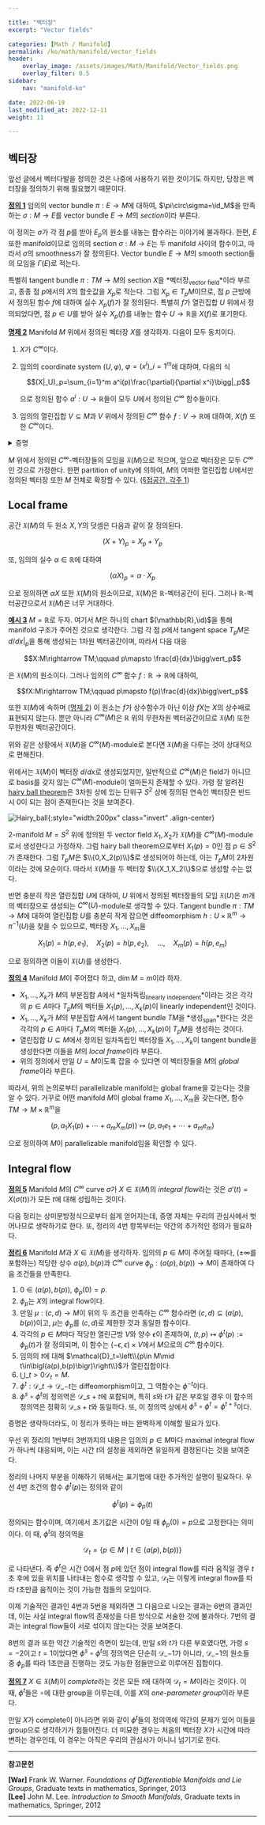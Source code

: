 ```yaml
---

title: "벡터장"
excerpt: "Vector fields"

categories: [Math / Manifold]
permalink: /ko/math/manifold/vector_fields
header:
    overlay_image: /assets/images/Math/Manifold/Vector_fields.png
    overlay_filter: 0.5
sidebar: 
    nav: "manifold-ko"

date: 2022-06-19
last_modified_at: 2022-12-11
weight: 11

---
```


## 벡터장

앞선 글에서 벡터다발을 정의한 것은 나중에 사용하기 위한 것이기도 하지만, 당장은 벡터장을 정의하기 위해 필요했기 때문이다.

<div class="definition" markdown="1">

<ins id="def1">**정의 1**</ins> 임의의 vector bundle $\pi:E\rightarrow M$에 대하여, $\pi\circ\sigma=\id_M$을 만족하는 $\sigma:M\rightarrow E$를 vector bundle $E\rightarrow M$의 *section*이라 부른다. 

</div>

이 정의는 $\sigma$가 각 점 $p$를 받아 $E_p$의 원소를 내놓는 함수라는 이야기에 불과하다. 한편, $E$ 또한 manifold이므로 임의의 section $\sigma:M\rightarrow E$는 두 manifold 사이의 함수이고, 따라서 $\sigma$의 smoothness가 잘 정의된다. Vector bundle $E\rightarrow M$의 smooth section들의 모임을 $\Gamma(E)$로 적는다. 

특별히 tangent bundle $\pi:TM\rightarrow M$의 section $X$을 *벡터장<sub>vector field</sub>*이라 부르고, 종종 점 $p$에서의 $X$의 함숫값을 $X_p$로 적는다. 그럼 $X_p\in T_pM$이므로, 점 $p$ 근방에서 정의된 함수 $f$에 대하여 실수 $X_p(f)$가 잘 정의된다. 특별히 $f$가 열린집합 $U$ 위에서 정의되었다면, 점 $p\in U$를 받아 실수 $X_p(f)$를 내놓는 함수 $U\rightarrow\mathbb{R}$을 $X(f)$로 표기한다.

<div class="proposition" markdown="1">

<ins id="prop2">**명제 2**</ins> Manifold $M$ 위에서 정의된 벡터장 $X$를 생각하자. 다음이 모두 동치이다.

1. $X$가 $C^\infty$이다.
2. 임의의 coordinate system $(U,\varphi)$, $\varphi=(x^i)\_{i=1}^m$에 대하여, 다음의 식
    
    $$(X|_U)_p=\sum_{i=1}^m a^i(p)\frac{\partial}{\partial x^i}\bigg|_p$$

    으로 정의된 함수 $a^i:U\rightarrow\mathbb{R}$들이 모두 $U$에서 정의된 $C^\infty$ 함수들이다. 
3. 임의의 열린집합 $V\subseteq M$과 $V$ 위에서 정의된 $C^\infty$ 함수 $f:V\rightarrow\mathbb{R}$에 대하여, $X(f)$ 또한 $C^\infty$이다.

</div>
<details class="proof" markdown="1">
<summary>증명</summary>

우선 $X$가 $C^\infty$라면 $X\|\_U$가 $C^\infty$인 것은 자명하다. 한편, $TM$에서 정의된 함수로서 $dx^i$들은 coordinate system $\tilde{\varphi}:\pi^{-1}(U)\rightarrow\mathbb{R}^{2m}$의 성분함수들이므로 마찬가지로 $C^\infty$이고, 따라서 이들의 합성

$$a^i(p)=dx^i\left(\sum a^i(p)\frac{\partial}{\partial x^i}\bigg|_p\right)=dx^i|_p\circ(X|_U)_p$$

또한 $C^\infty$인 것이 자명하다. 

2번 조건이 성립한다 가정하자. 임의의 $p\in V$에 대하여 $X(f)$가 $p$에서 $C^\infty$인 것을 보여야 하므로, 이를 위해서는 $p$를 포함하는 적당한 coordinate system $(U,\varphi)$에 대하여 $X(f)$가 $p$에서 $C^\infty$임을 보이면 충분하다. 이제 2번 조건에 의하여 

$$(X|_U)_pf=\sum_{i=1}^m a^i(p)\frac{\partial f}{\partial x^i}(p)$$

이고, 그럼 우변의 식은 $U$ 위에서 정의된 $C^\infty$ 함수가 되므로 $X(f)$가 $C^\infty$ 함수이다.

마지막으로 3번 조건을 가정하고 1번을 보이자. $X:M\rightarrow TM$이 $C^\infty$임을 보이기 위해서는 임의의 coordinate system $(U,\varphi)$에 대하여 $X\circ\varphi^{-1}$가 $\varphi(U)$에서 $TM$으로의 $C^\infty$ 함수임을 보이면 되고, 이는 다시 $TM$의 coordinate system을 생각하면 다음의 함수들

$$x^i\circ\pi\circ (X|_U),\quad dx^i\circ(X|_U)$$

들이 $C^\infty$임을 보이면 된다. 그런데 직접 계산을 해 보면

$$x^i\circ\pi\circ (X|_U)=x^i\circ\id_U=x^i,\qquad dx^i\circ(X|_U)=X(x^i)$$

가 성립하므로 이들은 모두 $C^\infty$가 된다.

</details>

$M$ 위에서 정의된 $C^\infty$-벡터장들의 모임을 $\mathfrak{X}(M)$으로 적으며, 앞으로 벡터장은 모두 $C^\infty$인 것으로 가정한다. 한편 partition of unity에 의하여, $M$의 어떠한 열린집합 $U$에서만 정의된 벡터장 또한 $M$ 전체로 확장할 수 있다. ([§접공간, 각주 1](/ko/math/manifold/tangent_space#fn:1))

## Local frame

공간 $\mathfrak{X}(M)$의 두 원소 $X,Y$의 덧셈은 다음과 같이 잘 정의된다.

$$(X+Y)_p=X_p+Y_p$$

또, 임의의 실수 $\alpha\in\mathbb{R}$에 대하여

$$(\alpha X)_p=\alpha\cdot X_p$$

으로 정의하면 $\alpha X$ 또한 $\mathfrak{X}(M)$의 원소이므로, $\mathfrak{X}(M)$은 $\mathbb{R}$-벡터공간이 된다. 그러나 $\mathbb{R}$-벡터공간으로서 $\mathfrak{X}(M)$은 너무 거대하다. 

<div class="example" markdown="1">

<ins id="ex3">**예시 3**</ins> $M=\mathbb{R}$로 두자. 여기서 $M$은 하나의 chart $(\mathbb{R},\id)$을 통해 manifold 구조가 주어진 것으로 생각한다. 그럼 각 점 $p$에서 tangent space $T_pM$은 $d/dx\vert_p$을 통해 생성되는 1차원 벡터공간이며, 따라서 다음 대응

$$X:M\rightarrow TM;\qquad p\mapsto \frac{d}{dx}\bigg\vert_p$$

은 $\mathfrak{X}(M)$의 원소이다. 그러나 임의의 $C^\infty$ 함수 $f:\mathbb{R}\rightarrow\mathbb{R}$에 대하여,

$$fX:M\rightarrow TM;\qquad p\mapsto f(p)\frac{d}{dx}\bigg\vert_p$$

또한 $\mathfrak{X}(M)$에 속하며 ([명제 2](#prop2)) 이 원소는 $f$가 상수함수가 아닌 이상 $fX$는 $X$의 상수배로 표현되지 않는다. 뿐만 아니라 $C^\infty(M)$은 $\mathbb{R}$ 위의 무한차원 벡터공간이므로 $\mathfrak{X}(M)$ 또한 무한차원 벡터공간이다.

</div>

위와 같은 상황에서 $\mathfrak{X}(M)$을 $C^\infty(M)$-module로 본다면 $\mathfrak{X}(M)$을 다루는 것이 상대적으로 편해진다. 

위에서는 $\mathfrak{X}(M)$이 벡터장 $d/dx$로 생성되었지만, 일반적으로 $C^\infty(M)$은 field가 아니므로 basis를 갖지 않는 $C^\infty(M)$-module이 얼마든지 존재할 수 있다. 가령 잘 알려진 [hairy ball theorem](https://en.wikipedia.org/wiki/Hairy_ball_theorem)은 3차원 상에 있는 단위구 $S^2$ 상에 정의된 연속인 벡터장은 반드시 $0$이 되는 점이 존재한다는 것을 보여준다. 

![Hairy_ball](/assets/images/Math/Manifold/Vector_fields-1.png){:style="width:200px" class="invert" .align-center}

$2$-manifold $M=S^2$ 위에 정의된 두 vector field $X_1,X_2$가 $\mathfrak{X}(M)$을 $C^\infty(M)$-module로서 생성한다고 가정하자. 그럼 hairy ball theorem으로부터 $X_1(p)=0$인 점 $p\in S^2$가 존재한다. 그럼 $T_pM$은 $\\{0,X_2(p)\\}$로 생성되어야 하는데, 이는 $T_pM$이 2차원이라는 것에 모순이다. 따라서 $\mathfrak{X}(M)$을 두 벡터장 $\\{X_1,X_2\\}$으로 생성할 수는 없다. 

반면 충분히 작은 열린집합 $U$에 대하여, $U$ 위에서 정의된 벡터장들의 모임 $\mathfrak{X}(U)$은 $m$개의 벡터장으로 생성되는 $C^\infty(U)$-module로 생각할 수 있다. Tangent bundle $\pi: TM\rightarrow M$에 대하여 열린집합 $U$를 충분히 작게 잡으면 diffeomorphism $h:U\times\mathbb{R}^m\rightarrow\pi^{-1}(U)$을 찾을 수 있으므로, 벡터장 $X_1,\ldots, X_m$을

$$X_1(p)=h(p, e_1),\quad X_2(p)=h(p,e_2),\quad\ldots,\quad X_m(p)=h(p,e_m)\tag{1}$$

으로 정의하면 이들이 $\mathfrak{X}(U)$를 생성한다. 

<div class="definition" markdown="1">

<ins id="def4">**정의 4**</ins> Manifold $M$이 주어졌다 하고, $\dim M=m$이라 하자.

- $X_1,\ldots, X_k$가 $M$의 부분집합 $A$에서 *일차독립<sub>linearly independent</sub>*이라는 것은 각각의 $p\in A$마다 $T_pM$의 벡터들 $X_1(p),\ldots, X_k(p)$이 linearly independent인 것이다.
- $X_1,\ldots, X_k$가 $M$의 부분집합 $A$에서 tangent bundle $TM$을 *생성<sub>span</sub>*한다는 것은 각각의 $p\in A$마다 $T_pM$의 벡터들 $X_1(p),\ldots, X_k(p)$이 $T_pM$을 생성하는 것이다.
- 열린집합 $U\subseteq M$에서 정의된 일차독립인 벡터장들 $X_1,\ldots, X_k$이 tangent bundle을 생성한다면 이들을 $M$의 *local frame*이라 부른다.
- 위의 정의에서 만일 $U=M$이도록 잡을 수 있다면 이 벡터장들을 $M$의 *global frame*이라 부른다.

</div>

따라서, 위의 논의로부터 parallelizable manifold는 global frame을 갖는다는 것을 알 수 있다. 거꾸로 어떤 manifold $M$이 global frame $X_1,\ldots, X_m$을 갖는다면, 함수 $TM\rightarrow M\times\mathbb{R}^m$을

$$(p,a_1X_1(p)+\cdots+a_mX_m(p))\mapsto (p,a_1e_1+\cdots+a_me_m)$$

으로 정의하여 $M$이 parallelizable manifold임을 확인할 수 있다.


## Integral flow

<div class="definition" markdown="1">

<ins id="def5">**정의 5**</ins> Manifold $M$의 $C^\infty$ curve $\sigma$가 $X\in\mathfrak{X}(M)$의 *integral flow*라는 것은 $\sigma'(t)=X(\sigma(t))$가 모든 $t$에 대해 성립하는 것이다.

</div>

다음 정리는 상미분방정식으로부터 쉽게 얻어지는데, 증명 자체는 우리의 관심사에서 벗어나므로 생략하기로 한다. 또, 정리의 4번 항목부터는 약간의 추가적인 정의가 필요하다. 

<div class="proposition" markdown="1">

<ins id="thm6">**정리 6**</ins> Manifold $M$과 $X\in\mathfrak{X}(M)$을 생각하자. 임의의 $p\in M$이 주어질 때마다, ($\pm\infty$를 포함하는) 적당한 상수 $a(p), b(p)$과 $C^\infty$ curve $\phi_p: \bigl(a(p),b(p)\bigr)\rightarrow M$이 존재하여 다음 조건들을 만족한다. 

1. $0\in \bigl(a(p),b(p)\bigr)$, $\phi_p(0)=p$.
2. $\phi_p$는 $X$의 integral flow이다.
3. 만일 $\mu:(c,d)\rightarrow M$이 위의 두 조건을 만족하는 $C^\infty$ 함수라면 $(c,d)\subseteq \bigl(a(p),b(p)\bigr)$이고, $\mu$는 $\phi_p$를 $(c,d)$로 제한한 것과 동일한 함수이다.
4. 각각의 $p\in M$마다 적당한 열린근방 $V$와 양수 $\epsilon$이 존재하여, $(t,p)\mapsto \phi^{t}(p):=\phi_p(t)$가 잘 정의되며, 이 함수는 $(-\epsilon,\epsilon)\times V$에서 $M$으로의 $C^\infty$ 함수이다.
5. 임의의 $t$에 대해 $\mathcal{D}_t=\left\\{p\in M\mid t\in\bigl(a(p),b(p)\bigr)\right\\}$가 열린집합이다.
6. $\bigcup\_{t>0}\mathcal{D}_t=M$.
7. $\phi^{t}:\mathcal{D}\_t\rightarrow\mathcal{D}\_{-t}$는 diffeomorphism이고, 그 역함수는 $\phi^{-t}$이다.
8. $\phi^s\circ \phi^t$의 정의역은 $\mathcal{D}\_{s+t}$에 포함되며, 특히 $s$와 $t$가 같은 부호일 경우 이 함수의 정의역은 정확히 $\mathcal{D}\_{s+t}$와 동일하다. 또, 이 정의역 상에서 $\phi^s\circ \phi^t=\phi^{t+s}$이다.

</div>

증명은 생략하더라도, 이 정리가 뜻하는 바는 완벽하게 이해할 필요가 있다. 

우선 위 정리의 1번부터 3번까지의 내용은 임의의 $p\in M$마다 maximal integral flow가 하나씩 대응되며, 이는 시간 $t$의 설정을 제외하면 유일하게 결정된다는 것을 보여준다. 

정리의 나머지 부분을 이해하기 위해서는 표기법에 대한 추가적인 설명이 필요하다. 우선 4번 조건의 함수 $\phi^{t}(p)$는 정의와 같이 

$$\phi^{t}(p)=\phi_p(t)$$

정의되는 함수이며, 여기에서 초기값은 시간이 $0$일 때 $\phi_p(0)=p$으로 고정한다는 의미이다. 이 때, $\phi^{t}$의 정의역을  

$$\mathcal{D}_t=\left\{p\in M\mid t\in\bigl(a(p),b(p)\bigr)\right\}$$

로 나타낸다. 즉 $\phi^{t}$은 시간 $0$에서 점 $p$에 있던 점이 integral flow를 따라 움직일 경우 $t$초 후에 있을 위치를 나타내는 함수로 생각할 수 있고, $\mathcal{D}_t$는 이렇게 integral flow를 따라 $t$초만큼 움직이는 것이 가능한 점들의 모임이다. 

이제 기술적인 결과인 4번과 5번을 제외하면 그 다음으로 나오는 결과는 6번의 결과인데, 이는 사실 integral flow의 존재성을 다른 방식으로 서술한 것에 불과하다. 7번의 결과는 integral flow들이 서로 섞이지 않는다는 것을 보여준다. 

8번의 결과 또한 약간 기술적인 측면이 있는데, 만일 $s$와 $t$가 다른 부호였다면, 가령 $s=-2$이고 $t=1$이었다면 $\phi^s\circ\phi^t$의 정의역은 단순히 $\mathcal{D}\_{-1}$가 아니라, $\mathcal{D}\_{-1}$의 원소들 중 $\phi_p$를 따라 1초만큼 진행하는 것도 가능한 점들만으로 이루어진 집합이다.


<div class="definition" markdown="1">

<ins id="def7">**정의 7**</ins> $X\in\mathfrak{X}(M)$이 *complete*라는 것은 모든 $t$에 대하여 $\mathcal{D}_t=M$이라는 것이다. 이 때, $\phi^t$들은 $\circ$에 대한 group을 이루는데, 이를 $X$의 *one-parameter group*이라 부른다. 

</div>

만일 $X$가 complete이 아니라면 위와 같이 $\phi^t$들의 정의역에 약간의 문제가 있어 이들을 group으로 생각하기가 힘들어진다. 더 미묘한 경우는 처음의 벡터장 $X$가 시간에 따라 변하는 경우인데, 이 경우는 아직은 우리의 관심사가 아니니 넘기기로 한다.


---

**참고문헌**

**[War]** Frank W. Warner. *Foundations of Differentiable Manifolds and Lie Groups*, Graduate texts in mathematics, Springer, 2013  
**[Lee]** John M. Lee. *Introduction to Smooth Manifolds*, Graduate texts in mathematics, Springer, 2012  

---